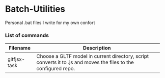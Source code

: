 # Batch-Utilities
Personal .bat files I write for my own confort

### List of commands

| Filename | Description |
| --- | --- |
| gltfjsx-task | Choose a GLTF model in current directory, script converts it to .js and moves the files to the configured repo. |
